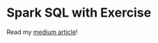 # Spark SQL with Exercise 

Read my [medium article]( https://hirazone.medium.com/data-querying-in-spark-sql-313fd2b4b92a)!
